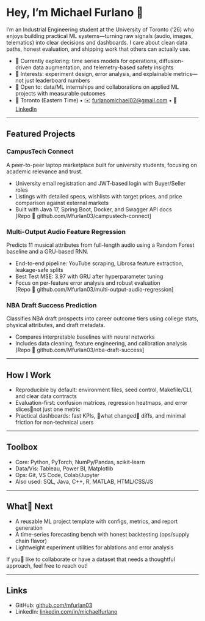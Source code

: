 # Hey, I’m Michael Furlano 👋

I’m an Industrial Engineering student at the University of Toronto (’26) who enjoys building practical ML systems—turning raw signals (audio, images, telematics) into clear decisions and dashboards. I care about clean data paths, honest evaluation, and shipping work that others can actually use.

- 🔭 Currently exploring: time series models for operations, diffusion-driven data augmentation, and telemetry-based safety insights
- 🧪 Interests: experiment design, error analysis, and explainable metrics—not just leaderboard numbers
- 🤝 Open to: data/ML internships and collaborations on applied ML projects with measurable outcomes
- 📍 Toronto (Eastern Time) • ✉️ furlanomichael02@gmail.com • 🔗 [LinkedIn](https://linkedin.com/in/michaelfurlano)

---

## Featured Projects

### CampusTech Connect
A peer-to-peer laptop marketplace built for university students, focusing on academic relevance and trust.
- University email registration and JWT-based login with Buyer/Seller roles
- Listings with detailed specs, wishlists with target prices, and price comparison against external markets
- Built with Java 17, Spring Boot, Docker, and Swagger API docs  
[Repo  github.com/Mfurlan03/campustech-connect]

### Multi-Output Audio Feature Regression
Predicts 11 musical attributes from full-length audio using a Random Forest baseline and a GRU-based RNN.
- End-to-end pipeline: YouTube scraping, Librosa feature extraction, leakage-safe splits
- Best Test MSE: 3.97 with GRU after hyperparameter tuning
- Focus on per-feature error analysis and robust evaluation  
[Repo  github.com/Mfurlan03/multi-output-audio-regression]

### NBA Draft Success Prediction
Classifies NBA draft prospects into career outcome tiers using college stats, physical attributes, and draft metadata.
- Compares interpretable baselines with neural networks
- Includes data cleaning, feature engineering, and calibration analysis  
[Repo  github.com/Mfurlan03/nba-draft-success]

---

## How I Work

- Reproducible by default: environment files, seed control, Makefile/CLI, and clear data contracts
- Evaluation-first: confusion matrices, regression heatmaps, and error slicesnot just one metric
- Practical dashboards: fast KPIs, what changed diffs, and minimal friction for non-technical users

---

## Toolbox

- Core: Python, PyTorch, NumPy/Pandas, scikit-learn
- Data/Vis: Tableau, Power BI, Matplotlib
- Ops: Git, VS Code, Colab/Jupyter
- Also used: SQL, Java, C++, R, MATLAB, HTML/CSS/JS

---

## What Next

- A reusable ML project template with configs, metrics, and report generation
- A time-series forecasting bench with honest backtesting (ops/supply chain flavor)
- Lightweight experiment utilities for ablations and error analysis

If you like to collaborate or have a dataset that needs a thoughtful approach, feel free to reach out!

---

## Links

- GitHub: [github.com/mfurlan03](https://github.com/mfurlan03)  
- LinkedIn: [linkedin.com/in/michaelfurlano](https://linkedin.com/in/michaelfurlano)
